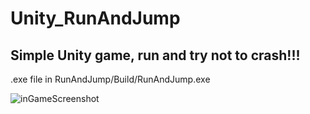 # Unity_RunAndJump

## Simple Unity game, run and try not to crash!!!

.exe file in RunAndJump/Build/RunAndJump.exe

![inGameScreenshot](https://user-images.githubusercontent.com/58210490/83680906-e5367f00-a5e1-11ea-9630-b157bcc62165.jpg)
